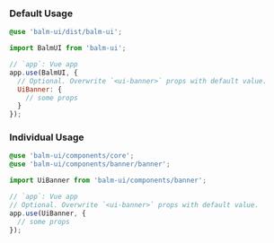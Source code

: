 ### Default Usage

```scss
@use 'balm-ui/dist/balm-ui';
```

```js
import BalmUI from 'balm-ui';

// `app`: Vue app
app.use(BalmUI, {
  // Optional. Overwrite `<ui-banner>` props with default value.
  UiBanner: {
    // some props
  }
});
```

### Individual Usage

```scss
@use 'balm-ui/components/core';
@use 'balm-ui/components/banner/banner';
```

```js
import UiBanner from 'balm-ui/components/banner';

// `app`: Vue app
// Optional. Overwrite `<ui-banner>` props with default value.
app.use(UiBanner, {
  // some props
});
```

